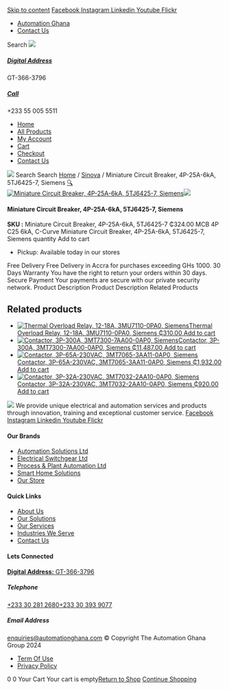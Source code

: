 [Skip to content](https://store.automationghana.com/product/miniature-circuit-breaker-4p-25a-6ka-5tj6425-7-siemens/#content)
[ Facebook ](https://www.facebook.com/automationgh/) [ Instagram ](https://www.instagram.com/automationgh/) [ Linkedin ](https://www.linkedin.com/company/the-automation-ghana-limited/) [ Youtube ](https://www.youtube.com/channel/UCurrRDUSm5oIW39VXjn1u0w) [ Flickr ](https://www.flickr.com/photos/181794037@N07/)
  * [ Automation Ghana ](https://automationghana.com)
  * [ Contact Us ](https://store.automationghana.com/contact/)


Search
[ ![](https://store.automationghana.com/wp-content/uploads/2024/04/Website-TAGG-Logo-BLUE.png) ](https://store.automationghana.com/)
[ ](https://maps.app.goo.gl/m4xeaagWCNbLk4jM6)
#####  [ Digital Address ](https://maps.app.goo.gl/m4xeaagWCNbLk4jM6)
GT-366-3796 
[ ](tel:+233550055511)
#####  [ Call ](tel:+233550055511)
+233 55 005 5511 
  * [Home](https://store.automationghana.com/)
  * [All Products](https://store.automationghana.com/shop/)
  * [My Account](https://store.automationghana.com/my-account/)
  * [Cart](https://store.automationghana.com/cart/)
  * [Checkout](https://store.automationghana.com/checkout/)
  * [Contact Us](https://store.automationghana.com/contact/)


[![](https://store.automationghana.com/wp-content/uploads/2024/04/AutomationGhana_logo_white.png)](https://store.automationghana.com)
Search
Search
[Home](https://store.automationghana.com) / [Sinova](https://store.automationghana.com/product-category/sinova-siemens/) / Miniature Circuit Breaker, 4P-25A-6kA, 5TJ6425-7, Siemens
[🔍](https://store.automationghana.com/product/miniature-circuit-breaker-4p-25a-6ka-5tj6425-7-siemens/)
[![Miniature Circuit Breaker, 4P-25A-6kA, 5TJ6425-7, Siemens](https://store.automationghana.com/wp-content/uploads/2025/03/mcb3.jpg)](https://store.automationghana.com/wp-content/uploads/2025/03/mcb3.jpg)![](https://store.automationghana.com/wp-content/uploads/2025/03/mcb3.jpg)
####  Miniature Circuit Breaker, 4P-25A-6kA, 5TJ6425-7, Siemens 
**SKU :** Miniature Circuit Breaker, 4P-25A-6kA, 5TJ6425-7 
₵324.00
MCB 4P C25 6kA, C-Curve
Miniature Circuit Breaker, 4P-25A-6kA, 5TJ6425-7, Siemens quantity
Add to cart
  * Pickup: Available today in our stores


Free Delivery 
Free Delivery in Accra for purchases exceeding GHs 1000. 
30 Days Warranty 
You have the right to return your orders within 30 days. 
Secure Payment 
Your payments are secure with our private security network. 
Product Description
Product Description
Related Products 
## Related products
  * [![Thermal Overload Relay, 12-18A, 3MU7110-0PA0, Siemens](https://store.automationghana.com/wp-content/uploads/2025/03/thermal-overload-300x300.png)Thermal Overload Relay, 12-18A, 3MU7110-0PA0, Siemens ₵310.00 ](https://store.automationghana.com/product/thermal-overload-relay-12-18a-3mu7110-0pa0-siemens/)
[Add to cart](https://store.automationghana.com/product/miniature-circuit-breaker-4p-25a-6ka-5tj6425-7-siemens/?add-to-cart=24510)
  * [![Contactor, 3P-300A, 3MT7300-7AA00-0AP0, Siemens](https://store.automationghana.com/wp-content/uploads/2025/03/contactor-1.jpg)Contactor, 3P-300A, 3MT7300-7AA00-0AP0, Siemens ₵11,487.00 ](https://store.automationghana.com/product/contactor-3p-300a-3mt7300-7aa00-0ap0-siemens/)
[Add to cart](https://store.automationghana.com/product/miniature-circuit-breaker-4p-25a-6ka-5tj6425-7-siemens/?add-to-cart=24498)
  * [![Contactor, 3P-65A-230VAC, 3MT7065-3AA11-0AP0, Siemens](https://store.automationghana.com/wp-content/uploads/2025/03/P_IN01_XX_00058i.jpg)Contactor, 3P-65A-230VAC, 3MT7065-3AA11-0AP0, Siemens ₵1,932.00 ](https://store.automationghana.com/product/contactor-3p-65a-230vac-3mt7065-3aa11-0ap0-siemens/)
[Add to cart](https://store.automationghana.com/product/miniature-circuit-breaker-4p-25a-6ka-5tj6425-7-siemens/?add-to-cart=24491)
  * [![Contactor, 3P-32A-230VAC, 3MT7032-2AA10-0AP0, Siemens](https://store.automationghana.com/wp-content/uploads/2025/03/P_IN01_XX_00058i.jpg)Contactor, 3P-32A-230VAC, 3MT7032-2AA10-0AP0, Siemens ₵920.00 ](https://store.automationghana.com/product/contactor-3p-32a-230vac-3mt7032-2aa10-0ap0-siemens/)
[Add to cart](https://store.automationghana.com/product/miniature-circuit-breaker-4p-25a-6ka-5tj6425-7-siemens/?add-to-cart=24489)


![](https://store.automationghana.com/wp-content/uploads/2024/04/AutomationGhana_logo_white.png)
We provide unique electrical and automation services and products through innovation, training and exceptional customer service.
[ Facebook ](https://www.facebook.com/automationgh/) [ Instagram ](https://www.instagram.com/automationgh/) [ Linkedin ](https://www.linkedin.com/company/the-automation-ghana-limited/) [ Youtube ](https://www.youtube.com/channel/UCurrRDUSm5oIW39VXjn1u0w) [ Flickr ](https://www.flickr.com/photos/181794037@N07/)
#### Our Brands
  * [ Automation Solutions Ltd ](https://store.automationghana.com/product/miniature-circuit-breaker-4p-25a-6ka-5tj6425-7-siemens/)
  * [ Electrical Switchgear Ltd ](https://store.automationghana.com/product/miniature-circuit-breaker-4p-25a-6ka-5tj6425-7-siemens/)
  * [ Process & Plant Automation Ltd ](https://store.automationghana.com/product/miniature-circuit-breaker-4p-25a-6ka-5tj6425-7-siemens/)
  * [ Smart Home Solutions ](https://store.automationghana.com/product/miniature-circuit-breaker-4p-25a-6ka-5tj6425-7-siemens/)
  * [ Our Store ](https://store.automationghana.com/product/miniature-circuit-breaker-4p-25a-6ka-5tj6425-7-siemens/)


#### Quick Links
  * [ About Us ](https://store.automationghana.com/product/miniature-circuit-breaker-4p-25a-6ka-5tj6425-7-siemens/)
  * [ Our Solutions ](https://store.automationghana.com/product/miniature-circuit-breaker-4p-25a-6ka-5tj6425-7-siemens/)
  * [ Our Services ](https://store.automationghana.com/product/miniature-circuit-breaker-4p-25a-6ka-5tj6425-7-siemens/)
  * [ Industries We Serve ](https://store.automationghana.com/product/miniature-circuit-breaker-4p-25a-6ka-5tj6425-7-siemens/)
  * [ Contact Us ](https://store.automationghana.com/product/miniature-circuit-breaker-4p-25a-6ka-5tj6425-7-siemens/)


#### Lets Connected
[**Digital Address:** GT-366-3796](https://maps.app.goo.gl/m4xeaagWCNbLk4jM6)
#####  Telephone 
[ +233 30 281 2680](tel:+233302812680)[+233 30 393 9077](https://store.automationghana.com/product/miniature-circuit-breaker-4p-25a-6ka-5tj6425-7-siemens/+233303939077)
#####  Email Address 
enquiries@automationghana.com 
© Copyright The Automation Ghana Group 2024
  * [ Term Of Use ](https://store.automationghana.com/product/miniature-circuit-breaker-4p-25a-6ka-5tj6425-7-siemens/)
  * [ Privacy Policy ](https://store.automationghana.com/product/miniature-circuit-breaker-4p-25a-6ka-5tj6425-7-siemens/)


0
0
Your Cart
Your cart is empty[Return to Shop](https://store.automationghana.com/shop/)
[Continue Shopping](https://store.automationghana.com/product/miniature-circuit-breaker-4p-25a-6ka-5tj6425-7-siemens/)
